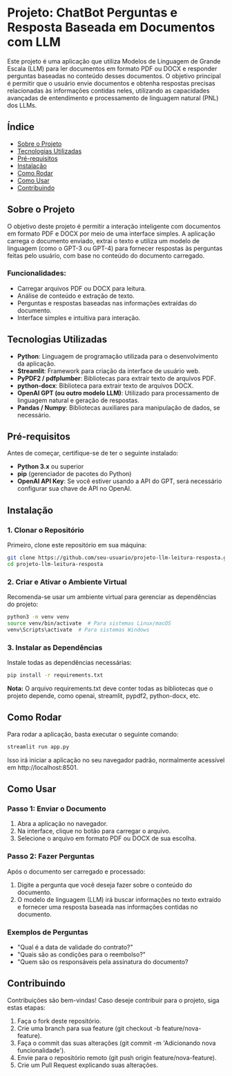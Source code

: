 # Projeto: ChatBot Perguntas e Resposta Baseada em Documentos com LLM

Este projeto é uma aplicação que utiliza Modelos de Linguagem de Grande Escala (LLM) para ler documentos em formato PDF ou DOCX e responder perguntas baseadas no conteúdo desses documentos. O objetivo principal é permitir que o usuário envie documentos e obtenha respostas precisas relacionadas às informações contidas neles, utilizando as capacidades avançadas de entendimento e processamento de linguagem natural (PNL) dos LLMs.

## Índice

- [Sobre o Projeto](#sobre-o-projeto)
- [Tecnologias Utilizadas](#tecnologias-utilizadas)
- [Pré-requisitos](#pré-requisitos)
- [Instalação](#instalação)
- [Como Rodar](#como-rodar)
- [Como Usar](#como-usar)
- [Contribuindo](#contribuindo)

## Sobre o Projeto

O objetivo deste projeto é permitir a interação inteligente com documentos em formato PDF e DOCX por meio de uma interface simples. A aplicação carrega o documento enviado, extrai o texto e utiliza um modelo de linguagem (como o GPT-3 ou GPT-4) para fornecer respostas às perguntas feitas pelo usuário, com base no conteúdo do documento carregado.

### Funcionalidades:
- Carregar arquivos PDF ou DOCX para leitura.
- Análise de conteúdo e extração de texto.
- Perguntas e respostas baseadas nas informações extraídas do documento.
- Interface simples e intuitiva para interação.

## Tecnologias Utilizadas

- **Python**: Linguagem de programação utilizada para o desenvolvimento da aplicação.
- **Streamlit**: Framework para criação da interface de usuário web.
- **PyPDF2 / pdfplumber**: Bibliotecas para extrair texto de arquivos PDF.
- **python-docx**: Biblioteca para extrair texto de arquivos DOCX.
- **OpenAI GPT (ou outro modelo LLM)**: Utilizado para processamento de linguagem natural e geração de respostas.
- **Pandas / Numpy**: Bibliotecas auxiliares para manipulação de dados, se necessário.

## Pré-requisitos

Antes de começar, certifique-se de ter o seguinte instalado:

- **Python 3.x** ou superior
- **pip** (gerenciador de pacotes do Python)
- **OpenAI API Key**: Se você estiver usando a API do GPT, será necessário configurar sua chave de API no OpenAI.

## Instalação

### 1. Clonar o Repositório

Primeiro, clone este repositório em sua máquina:

```bash
git clone https://github.com/seu-usuario/projeto-llm-leitura-resposta.git
cd projeto-llm-leitura-resposta
```

### 2. Criar e Ativar o Ambiente Virtual

Recomenda-se usar um ambiente virtual para gerenciar as dependências do projeto:
```bash
python3 -m venv venv
source venv/bin/activate  # Para sistemas Linux/macOS
venv\Scripts\activate  # Para sistemas Windows
```

### 3. Instalar as Dependências

Instale todas as dependências necessárias:

```bash
pip install -r requirements.txt
```
**Nota:** O arquivo requirements.txt deve conter todas as bibliotecas que o projeto depende, como openai, streamlit, pypdf2, python-docx, etc.

## Como Rodar

Para rodar a aplicação, basta executar o seguinte comando:

```bash
streamlit run app.py
```
Isso irá iniciar a aplicação no seu navegador padrão, normalmente acessível em http://localhost:8501.

## Como Usar

### Passo 1: Enviar o Documento
1. Abra a aplicação no navegador.
2. Na interface, clique no botão para carregar o arquivo.
3. Selecione o arquivo em formato PDF ou DOCX de sua escolha.

### Passo 2: Fazer Perguntas
Após o documento ser carregado e processado:
1. Digite a pergunta que você deseja fazer sobre o conteúdo do documento.
2. O modelo de linguagem (LLM) irá buscar informações no texto extraído e fornecer uma resposta baseada nas informações contidas no documento.

### Exemplos de Perguntas
- "Qual é a data de validade do contrato?"
- "Quais são as condições para o reembolso?"
- "Quem são os responsáveis pela assinatura do documento?

## Contribuindo
Contribuições são bem-vindas! Caso deseje contribuir para o projeto, siga estas etapas:

1. Faça o fork deste repositório.
2. Crie uma branch para sua feature (git checkout -b feature/nova-feature).
3. Faça o commit das suas alterações (git commit -m 'Adicionando nova funcionalidade').
4. Envie para o repositório remoto (git push origin feature/nova-feature).
5. Crie um Pull Request explicando suas alterações.
